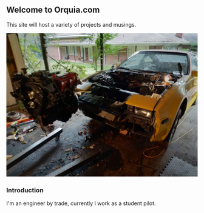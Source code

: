 ## Welcome to Orquia.com

This site will host a variety of projects and musings. 

![z-engine-removal]( zproject.jpg ) 
### Introduction
I'm an engineer by trade, currently I work as a student pilot.  
